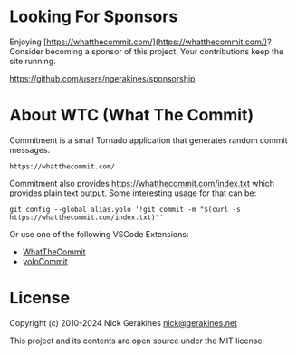# Looking For Sponsors

Enjoying [https://whatthecommit.com/](https://whatthecommit.com/)? Consider becoming a sponsor of this project. Your contributions keep the site running.

https://github.com/users/ngerakines/sponsorship

# About WTC (What The Commit)

Commitment is a small Tornado application that generates random commit messages.

    https://whatthecommit.com/

Commitment also provides https://whatthecommit.com/index.txt which provides plain text output. Some interesting usage for that can be:

```
git config --global alias.yolo '!git commit -m "$(curl -s https://whatthecommit.com/index.txt)"'
```

Or use one of the following VSCode Extensions:

- [WhatTheCommit](https://marketplace.visualstudio.com/items?itemName=Gaardsholt.vscode-whatthecommit) 
- [yoloCommit](https://marketplace.visualstudio.com/items?itemName=JohnStilia.yolocommit)

# License

Copyright (c) 2010-2024 Nick Gerakines <nick@gerakines.net>

This project and its contents are open source under the MIT license.
